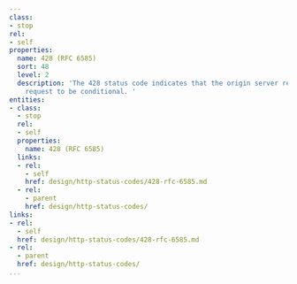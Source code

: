 ```yaml
---
class:
- stop
rel:
- self
properties:
  name: 428 (RFC 6585)
  sort: 48
  level: 2
  description: 'The 428 status code indicates that the origin server requires the
    request to be conditional. '
entities:
- class:
  - stop
  rel:
  - self
  properties:
    name: 428 (RFC 6585)
  links:
  - rel:
    - self
    href: design/http-status-codes/428-rfc-6585.md
  - rel:
    - parent
    href: design/http-status-codes/
links:
- rel:
  - self
  href: design/http-status-codes/428-rfc-6585.md
- rel:
  - parent
  href: design/http-status-codes/
...
```

